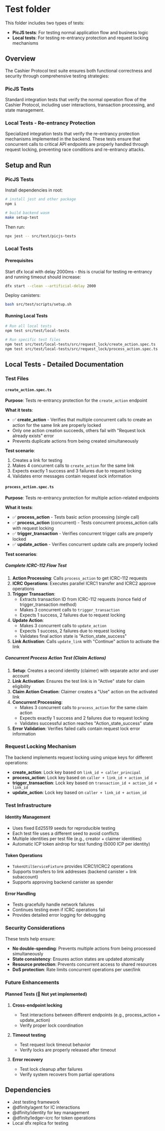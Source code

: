 # Test folder

This folder includes two types of tests:

-   **PicJS tests**: For testing normal application flow and business logic
-   **Local tests**: For testing re-entrancy protection and request locking mechanisms

## Overview

The Cashier Protocol test suite ensures both functional correctness and security through comprehensive testing strategies:

### PicJS Tests

Standard integration tests that verify the normal operation flow of the Cashier Protocol, including user interactions, transaction processing, and state management.

### Local Tests - Re-entrancy Protection

Specialized integration tests that verify the re-entrancy protection mechanisms implemented in the backend. These tests ensure that concurrent calls to critical API endpoints are properly handled through request locking, preventing race conditions and re-entrancy attacks.

## Setup and Run

### PicJS Tests

Install dependencies in root:

```bash
# install jest and other package
npm i

# build backend wasm
make setup-test
```

Then run:

```bash
npx jest -- src/test/picjs-tests
```

### Local Tests

#### Prerequisites

Start dfx local with delay 2000ms - this is crucial for testing re-entrancy and running timeout should increase:

```bash
dfx start --clean --artificial-delay 2000
```

Deploy canisters:

```bash
bash src/test/scripts/setup.sh
```

#### Running Local Tests

```bash
# Run all local tests
npm test src/test/local-tests

# Run specific test files
npm test src/test/local-tests/src/request_lock/create_action.spec.ts
npm test src/test/local-tests/src/request_lock/process_action.spec.ts
```

## Local Tests - Detailed Documentation

### Test Files

#### `create_action.spec.ts`

**Purpose**: Tests re-entrancy protection for the `create_action` endpoint

**What it tests**:

-   ✅ **create_action** - Verifies that multiple concurrent calls to create an action for the same link are properly locked
-   Only one action creation succeeds, others fail with "Request lock already exists" error
-   Prevents duplicate actions from being created simultaneously

**Test scenario**:

1. Creates a link for testing
2. Makes 4 concurrent calls to `create_action` for the same link
3. Expects exactly 1 success and 3 failures due to request locking
4. Validates error messages contain request lock information

#### `process_action.spec.ts`

**Purpose**: Tests re-entrancy protection for multiple action-related endpoints

**What it tests**:

-   ✅ **process_action** - Tests basic action processing (single call)
-   ✅ **process_action** (concurrent) - Tests concurrent process_action calls with request locking
-   ✅ **trigger_transaction** - Verifies concurrent trigger calls are properly locked
-   ✅ **update_action** - Verifies concurrent update calls are properly locked

**Test scenarios**:

##### Complete ICRC-112 Flow Test

1. **Action Processing**: Calls `process_action` to get ICRC-112 requests
2. **ICRC Operations**: Executes parallel ICRC1 transfer and ICRC2 approve operations
3. **Trigger Transaction**:
    - Extracts transaction ID from ICRC-112 requests (nonce field of trigger_transaction method)
    - Makes 3 concurrent calls to `trigger_transaction`
    - Expects 1 success, 2 failures due to request locking
4. **Update Action**:
    - Makes 3 concurrent calls to `update_action`
    - Expects 1 success, 2 failures due to request locking
    - Validates final action state is "Action_state_success"
5. **Link Activation**: Calls `update_link` with "Continue" action to activate the link

##### Concurrent Process Action Test (Claim Actions)

1. **Setup**: Creates a second identity (claimer) with separate actor and user account
2. **Link Activation**: Ensures the test link is in "Active" state for claim eligibility
3. **Claim Action Creation**: Claimer creates a "Use" action on the activated link
4. **Concurrent Processing**:
    - Makes 3 concurrent calls to `process_action` for the same claim action
    - Expects exactly 1 success and 2 failures due to request locking
    - Validates successful action reaches "Action_state_success" state
5. **Error Validation**: Verifies failed calls contain request lock error information

### Request Locking Mechanism

The backend implements request locking using unique keys for different operations:

-   **create_action**: Lock key based on `link_id + caller_principal`
-   **process_action**: Lock key based on `caller + link_id + action_id`
-   **trigger_transaction**: Lock key based on `transaction_id + action_id + link_id`
-   **update_action**: Lock key based on `caller + link_id + action_id`

### Test Infrastructure

#### Identity Management

-   Uses fixed Ed25519 seeds for reproducible testing
-   Each test file uses a different seed to avoid conflicts
-   Multiple identities per test file (e.g., creator + claimer identities)
-   Automatic ICP token airdrop for test funding (5000 ICP per identity)

#### Token Operations

-   `TokenUtilServiceFixture` provides ICRC1/ICRC2 operations
-   Supports transfers to link addresses (backend canister + link subaccount)
-   Supports approving backend canister as spender

#### Error Handling

-   Tests gracefully handle network failures
-   Continues testing even if ICRC operations fail
-   Provides detailed error logging for debugging

### Security Considerations

These tests help ensure:

-   **No double-spending**: Prevents multiple actions from being processed simultaneously
-   **State consistency**: Ensures action states are updated atomically
-   **Resource protection**: Prevents concurrent access to shared resources
-   **DoS protection**: Rate limits concurrent operations per user/link

### Future Enhancements

#### Planned Tests (🔄 Not yet implemented)

1. **Cross-endpoint locking**

    - Test interactions between different endpoints (e.g., process_action + update_action)
    - Verify proper lock coordination

2. **Timeout testing**

    - Test request lock timeout behavior
    - Verify locks are properly released after timeout

3. **Error recovery**
    - Test lock cleanup after failures
    - Verify system recovers from partial operations

## Dependencies

-   Jest testing framework
-   @dfinity/agent for IC interactions
-   @dfinity/identity for key management
-   @dfinity/ledger-icrc for token operations
-   Local dfx replica for testing
